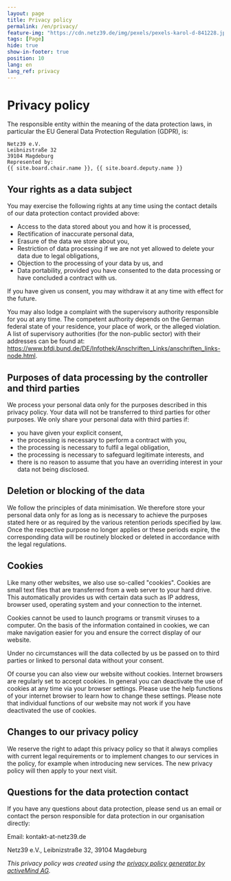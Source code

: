 ```yaml
---
layout: page
title: Privacy policy
permalink: /en/privacy/
feature-img: "https://cdn.netz39.de/img/pexels/pexels-karol-d-841228.jpg"
tags: [Page]
hide: true
show-in-footer: true
position: 10
lang: en
lang_ref: privacy
---
```


# Privacy policy

The responsible entity within the meaning of the data protection laws, in particular the EU General Data Protection Regulation (GDPR), is:

```
Netz39 e.V.
Leibnizstraße 32
39104 Magdeburg
Represented by:
{{ site.board.chair.name }}, {{ site.board.deputy.name }}
```

## Your rights as a data subject

You may exercise the following rights at any time using the contact details of our data protection contact provided above:

- Access to the data stored about you and how it is processed,
- Rectification of inaccurate personal data,
- Erasure of the data we store about you,
- Restriction of data processing if we are not yet allowed to delete your data due to legal obligations,
- Objection to the processing of your data by us, and
- Data portability, provided you have consented to the data processing or have concluded a contract with us.

If you have given us consent, you may withdraw it at any time with effect for the future.

You may also lodge a complaint with the supervisory authority responsible for you at any time. The competent authority depends on the German federal state of your residence, your place of work, or the alleged violation. A list of supervisory authorities (for the non-public sector) with their addresses can be found at: <https://www.bfdi.bund.de/DE/Infothek/Anschriften_Links/anschriften_links-node.html>.

## Purposes of data processing by the controller and third parties

We process your personal data only for the purposes described in this privacy policy. Your data will not be transferred to third parties for other purposes. We only share your personal data with third parties if:

- you have given your explicit consent,
- the processing is necessary to perform a contract with you,
- the processing is necessary to fulfil a legal obligation,
- the processing is necessary to safeguard legitimate interests, and
- there is no reason to assume that you have an overriding interest in your data not being disclosed.

## Deletion or blocking of the data

We follow the principles of data minimisation. We therefore store your personal data only for as long as is necessary to achieve the purposes stated here or as required by the various retention periods specified by law. Once the respective purpose no longer applies or these periods expire, the corresponding data will be routinely blocked or deleted in accordance with the legal regulations.

## Cookies

Like many other websites, we also use so-called "cookies". Cookies are small text files that are transferred from a web server to your hard drive. This automatically provides us with certain data such as IP address, browser used, operating system and your connection to the internet.

Cookies cannot be used to launch programs or transmit viruses to a computer. On the basis of the information contained in cookies, we can make navigation easier for you and ensure the correct display of our website.

Under no circumstances will the data collected by us be passed on to third parties or linked to personal data without your consent.

Of course you can also view our website without cookies. Internet browsers are regularly set to accept cookies. In general you can deactivate the use of cookies at any time via your browser settings. Please use the help functions of your internet browser to learn how to change these settings. Please note that individual functions of our website may not work if you have deactivated the use of cookies.

## Changes to our privacy policy

We reserve the right to adapt this privacy policy so that it always complies with current legal requirements or to implement changes to our services in the policy, for example when introducing new services. The new privacy policy will then apply to your next visit.

## Questions for the data protection contact

If you have any questions about data protection, please send us an email or contact the person responsible for data protection in our organisation directly:

Email: kontakt-at-netz39.de

Netz39 e.V., Leibnizstraße 32, 39104 Magdeburg

_This privacy policy was created using the [privacy policy generator by activeMind AG](https://www.activemind.de/datenschutz/datenschutzhinweis-generator/)._
